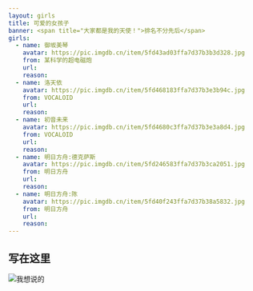 ```yaml
---
layout: girls
title: 可爱的女孩子
banner: <span title="大家都是我的天使！">排名不分先后</span>
girls:
  - name: 御坂美琴
    avatar: https://pic.imgdb.cn/item/5fd43ad03ffa7d37b3b3d328.jpg
    from: 某科学的超电磁炮
    url: 
    reason: 
  - name: 洛天依
    avatar: https://pic.imgdb.cn/item/5fd468183ffa7d37b3e3b94c.jpg
    from: VOCALOID
    url: 
    reason: 
  - name: 初音未来
    avatar: https://pic.imgdb.cn/item/5fd4680c3ffa7d37b3e3a8d4.jpg
    from: VOCALOID
    url: 
    reason:
  - name: 明日方舟:德克萨斯
    avatar: https://pic.imgdb.cn/item/5fd246583ffa7d37b3ca2051.jpg
    from: 明日方舟
    url: 
    reason: 
  - name: 明日方舟:陈
    avatar: https://pic.imgdb.cn/item/5fd40f243ffa7d37b38a5832.jpg
    from: 明日方舟
    url: 
    reason: 
---
```

## 写在这里

![我想说的](https://pic.imgdb.cn/item/5fd239543ffa7d37b3bb522c.jpg)
